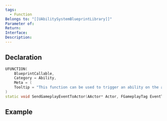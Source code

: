 ```yaml
---
tags:
  - Function
Belongs to: "[[UAbilitySystemBlueprintLibrary]]"
Parameter of: 
Return: 
Interface: 
Description:
---
```


## Declaration

```cpp
UFUNCTION(
	BlueprintCallable, 
	Category = Ability, 
	Meta = (
	Tooltip = "This function can be used to trigger an ability on the actor in question with useful payload data.")
) 
static void SendGameplayEventToActor(AActor* Actor, FGameplayTag EventTag, FGameplayEventData Payload);   `
```

## Example

```cpp
```